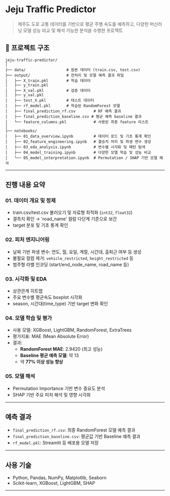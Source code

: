 # Jeju Traffic Predictor
> 제주도 도로 교통 데이터를 기반으로 평균 주행 속도를 예측하고, 다양한 머신러닝 모델 성능 비교 및 해석 가능한 분석을 수행한 프로젝트

## 📁 프로젝트 구조

```
jeju-traffic-predictor/
│
├── data/                  # 원본 데이터 (train.csv, test.csv)
├── output/                # 전처리 및 모델 예측 결과 파일
│   ├── X_train.pkl        # 학습 데이터
│   ├── y_train.pkl
│   ├── X_val.pkl          # 검증 데이터
│   ├── y_val.pkl
│   ├── test_X.pkl         # 테스트 데이터
│   ├── rf_model.pkl       # 학습된 RandomForest 모델
│   ├── final_prediction_rf.csv        # RF 예측 결과
│   ├── final_prediction_baseline.csv # 평균 예측 baseline 결과
│   └── feature_columns.pkl            # 사용된 최종 feature 리스트
│
├── notebooks/
│   ├── 01_data_overview.ipynb         # 데이터 로드 및 기초 통계 확인
│   ├── 02_feature_engineering.ipynb   # 결승치 처리 및 파생 변수 생성
│   ├── 03_eda_analysis.ipynb          # 변수별 시각화 및 패턴 탐색
│   ├── 04_model_training.ipynb        # 다양한 모델 학습 및 성능 비교
│   └── 05_model_interpretation.ipynb  # Permutation / SHAP 기반 모델 해석
```

---

## 진행 내용 요약

### 01. 데이터 개요 및 정제
- train.csv/test.csv 불러오기 및 자료형 최적화 (`int32`, `float32`)
- 결측치 확인 → 'road_name' 컬럼 다단계 기준으로 보간
- target 분포 및 기초 통계 확인

### 02. 피처 엔지니어링
- 날짜 기반 파생 변수: 연도, 월, 요일, 계절, 시간대, 출퇴근 여부 등 생성
- 불필요 컬럼 제거: `vehicle_restricted`, `height_restricted` 등
- 범주형 라벨 인코딩 (start/end_node_name, road_name 등)

### 03. 시각화 및 EDA
- 상관관계 히트맵
- 주요 변수별 평균속도 boxplot 시각화
- season, 시간대(time_type) 기반 target 변화 확인

### 04. 모델 학습 및 평가
- 사용 모델: XGBoost, LightGBM, RandomForest, ExtraTrees
- 평가지표: MAE (Mean Absolute Error)
- 결과:
  - **RandomForest MAE**: 2.9420 (최고 성능)
  - **Baseline 평균 예측 모델**: 약 13
  - 약 **77% 이상 성능 향상**

### 05. 모델 해석
- Permutation Importance 기반 변수 중요도 분석
- SHAP 기반 주요 피처 해석 및 영향 시각화

---

## 예측 결과
- `final_prediction_rf.csv`: 최종 RandomForest 모델 예측 결과
- `final_prediction_baseline.csv`: 평균값 기반 Baseline 예측 결과
- `rf_model.pkl`: Streamlit 등 배포용 모델 저장

---

## 사용 기술
- Python, Pandas, NumPy, Matplotlib, Seaborn
- Scikit-learn, XGBoost, LightGBM, SHAP

---

